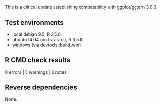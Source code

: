 This is a critical update establishing compatability with ggplot/ggtern 3.0.0.

## Test environments

* local debian 9.5, R 3.5.0
* ubuntu 14.04 (on travis-ci), R 3.5.0
* windows (via devtools::build_win)

## R CMD check results

0 errors | 0 warnings | 0 notes

## Reverse dependencies

None.
